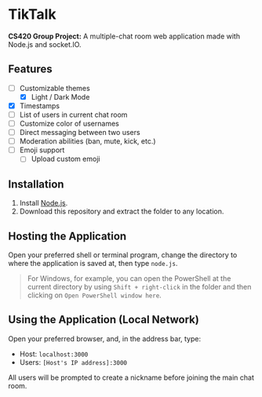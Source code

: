 # TikTalk

**CS420 Group Project:** A multiple-chat room web application made with Node.js and socket.IO.

## Features

- [ ] Customizable themes
  - [x] Light / Dark Mode
- [x] Timestamps
- [ ] List of users in current chat room
- [ ] Customize color of usernames
- [ ] Direct messaging between two users
- [ ] Moderation abilities (ban, mute, kick, etc.)
- [ ] Emoji support
  - [ ] Upload custom emoji

## Installation

1. Install [Node.js](https://nodejs.org/en/).
2. Download this repository and extract the folder to any location.

## Hosting the Application
Open your preferred shell or terminal program, change the directory to where the application is saved at, then type `node.js`.

> For Windows, for example, you can open the PowerShell at the current directory by using `Shift + right-click` in the folder and then clicking on `Open PowerShell window here`.

## Using the Application (Local Network)

Open your preferred browser, and, in the address bar, type:
  - Host: `localhost:3000`
  - Users: `[Host's IP address]:3000`

All users will be prompted to create a nickname before joining the main chat room.
